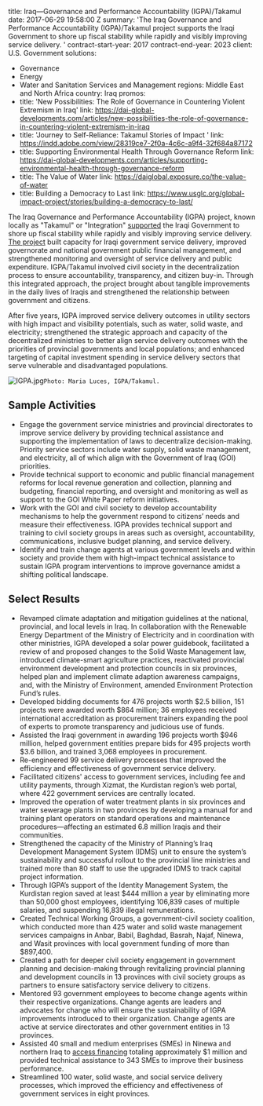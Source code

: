 
title: Iraq—Governance and Performance Accountability (IGPA)/Takamul
date: 2017-06-29 19:58:00 Z
summary: 'The Iraq Governance and Performance Accountability (IGPA)/Takamul project
  supports the Iraqi Government to shore up fiscal stability while rapidly and visibly
  improving service delivery. '
contract-start-year: 2017
contract-end-year: 2023
client: U.S. Government
solutions:
- Governance
- Energy
- Water and Sanitation Services and Management
regions: Middle East and North Africa
country: Iraq
promos:
- title: 'New Possibilities: The Role of Governance in Countering Violent Extremism
    in Iraq'
  link: https://dai-global-developments.com/articles/new-possibilities-the-role-of-governance-in-countering-violent-extremism-in-iraq
- title: 'Journey to Self-Reliance: Takamul Stories of Impact '
  link: https://indd.adobe.com/view/28319ce7-2f0a-4c6c-a9f4-32f684a87172
- title: Supporting Environmental Health Through Governance Reform
  link: https://dai-global-developments.com/articles/supporting-environmental-health-through-governance-reform
- title: The Value of Water
  link: https://daiglobal.exposure.co/the-value-of-water
- title: Building a Democracy to Last
  link: https://www.usglc.org/global-impact-project/stories/building-a-democracy-to-last/


The Iraq Governance and Performance Accountability (IGPA) project, known locally as "Takamul" or "Integration" [supported](http://dai-global-developments.com/articles/new-possibilities-the-role-of-governance-in-countering-violent-extremism-in-iraq?utm_source=daidotcom) the Iraqi Government to shore up fiscal stability while rapidly and visibly improving service delivery. [The project](https://urban-links.org/project/iraq-governance-and-performance-accountability-project-igpa-takamul/) built capacity for Iraqi government service delivery, improved governorate and national government public financial management, and strengthened monitoring and oversight of service delivery and public expenditure. IGPA/Takamul involved civil society in the decentralization process to ensure accountability, transparency, and citizen buy-in. Through this integrated approach, the project brought about tangible improvements in the daily lives of Iraqis and strengthened the relationship between government and citizens.

After five years, IGPA improved service delivery outcomes in utility sectors with high impact and visibility potentials, such as water, solid waste, and electricity; strengthened the strategic approach and capacity of the decentralized ministries to better align service delivery outcomes with the priorities of provincial governments and local populations; and enhanced targeting of capital investment spending in service delivery sectors that serve vulnerable and disadvantaged populations.

![IGPA.jpg](/uploads/IGPA.jpg)`Photo: Maria Luces, IGPA/Takamul.`

## Sample Activities

* Engage the government service ministries and provincial directorates to improve service delivery by providing technical assistance and supporting the implementation of laws to decentralize decision-making. Priority service sectors include water supply, solid waste management, and electricity, all of which align with the Government of Iraq (GOI) priorities.
* Provide technical support to economic and public financial management reforms for local revenue generation and collection, planning and budgeting, financial reporting, and oversight and monitoring as well as support to the GOI White Paper reform initiatives.
* Work with the GOI and civil society to develop accountability mechanisms to help the government respond to citizens’ needs and measure their effectiveness. IGPA provides technical support and training to civil society groups in areas such as oversight, accountability, communications, inclusive budget planning, and service delivery.
* Identify and train change agents at various government levels and within society and provide them with high-impact technical assistance to sustain IGPA program interventions to improve governance amidst a shifting political landscape.

## Select Results

* Revamped climate adaptation and mitigation guidelines at the national, provincial, and local levels in Iraq. In collaboration with the Renewable Energy Department of the Ministry of Electricity and in coordination with other ministries, IGPA developed a solar power guidebook, facilitated a review of and proposed changes to the Solid Waste Management law, introduced climate-smart agriculture practices, reactivated provincial environment development and protection councils in six provinces, helped plan and implement climate adaption awareness campaigns, and, with the Ministry of Environment, amended Environment Protection Fund’s rules.
* Developed bidding documents for 476 projects worth $2.5 billion, 151 projects were awarded worth $864 million; 36 employees received international accreditation as procurement trainers expanding the pool of experts to promote transparency and judicious use of funds.
* Assisted the Iraqi government in awarding 196 projects worth $946 million, helped government entities prepare bids for 495 projects worth $3.6 billion, and trained 3,068 employees in procurement.
* Re-engineered 99 service delivery processes that improved the efficiency and effectiveness of government service delivery.
* Facilitated citizens' access to government services, including fee and utility payments, through Xizmat, the Kurdistan region’s web portal, where 422 government services are centrally located.
* Improved the operation of water treatment plants in six provinces and water sewerage plants in two provinces by developing a manual for and training plant operators on standard operations and maintenance procedures—affecting an estimated 6.8 million Iraqis and their communities.
* Strengthened the capacity of the Ministry of Planning’s Iraq Development Management System (IDMS) unit to ensure the system’s sustainability and successful rollout to the provincial line ministries and trained more than 80 staff to use the upgraded IDMS to track capital project information.
* Through IGPA’s support of the Identity Management System, the Kurdistan region saved at least $444 million a year by eliminating more than 50,000 ghost employees, identifying 106,839 cases of multiple salaries, and suspending 16,839 illegal remunerations.
* Created Technical Working Groups, a government-civil society coalition, which conducted more than 425 water and solid waste management services campaigns in Anbar, Babil, Baghdad, Basrah, Najaf, Ninewa, and Wasit provinces with local government funding of more than $897,400.
* Created a path for deeper civil society engagement in government planning and decision-making through revitalizing provincial planning and development councils in 13 provinces with civil society groups as partners to ensure satisfactory service delivery to citizens.
* Mentored 93 government employees to become change agents within their respective organizations. Change agents are leaders and advocates for change who will ensure the sustainability of IGPA improvements introduced to their organization. Change agents are active at service directorates and other government entities in 13 provinces.
* Assisted 40 small and medium enterprises (SMEs) in Ninewa and northern Iraq to [access financing](https://www.dai.com/news/investment-forum-in-northern-iraq) totaling approximately $1 million and provided technical assistance to 343 SMEs to improve their business performance.
* Streamlined 100 water, solid waste, and social service delivery processes, which improved the efficiency and effectiveness of government services in eight provinces.
